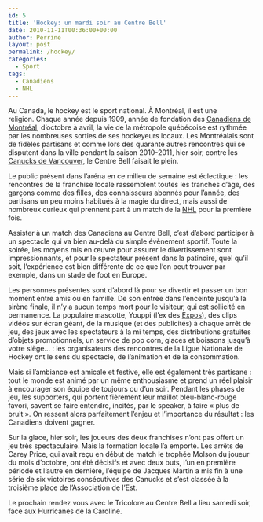 ```yaml
---
id: 5
title: 'Hockey: un mardi soir au Centre Bell'
date: 2010-11-11T00:36:00+00:00
author: Perrine
layout: post
permalink: /hockey/
categories:
  - Sport
tags:
  - Canadiens
  - NHL
---
```

Au Canada, le hockey est le sport national. À Montréal, il est une religion. Chaque année depuis 1909, année de fondation des [Canadiens de Montréal](http://canadiens.nhl.com/), d’octobre à avril, la vie de la métropole québécoise est rythmée par les nombreuses sorties de ses hockeyeurs locaux. Les Montréalais sont de fidèles partisans et comme lors des quarante autres rencontres qui se disputent dans la ville pendant la saison 2010-2011, hier soir, contre les [Canucks de Vancouver](http://canucks.nhl.com/), le Centre Bell faisait le plein.<!--more-->

Le public présent dans l&rsquo;aréna en ce milieu de semaine est éclectique : les rencontres de la franchise locale rassemblent toutes les tranches d’âge, des garçons comme des filles, des connaisseurs abonnés pour l’année, des partisans un peu moins habitués à la magie du direct, mais aussi de nombreux curieux qui prennent part à un match de la [NHL](http://www.nhl.com/) pour la première fois.

Assister à un match des Canadiens au Centre Bell, c’est d’abord participer à un spectacle qui va bien au-delà du simple évènement sportif. Toute la soirée, les moyens mis en œuvre pour assurer le divertissement sont impressionnants, et pour le spectateur présent dans la patinoire, quel qu’il soit, l’expérience est bien différente de ce que l’on peut trouver par exemple, dans un stade de foot en Europe.

Les personnes présentes sont d’abord là pour se divertir et passer un bon moment entre amis ou en famille. De son entrée dans l’enceinte jusqu’à la sirène finale, il n’y a aucun temps mort pour le visiteur, qui est sollicité en permanence. La populaire mascotte, Youppi (l&rsquo;ex des <a href="http://www.thecanadianencyclopedia.com/index.cfm?PgNm=TCE&Params=F1ARTF0005405">Expos</a>), des clips vidéos sur écran géant, de la musique (et des publicités) à chaque arrêt de jeu, des jeux avec les spectateurs à la mi temps, des distributions gratuites d’objets promotionnels, un service de pop corn, glaces et boissons jusqu’à votre siège… : les organisateurs des rencontres de la Ligue Nationale de Hockey ont le sens du spectacle, de l&rsquo;animation et de la consommation.

Mais si l’ambiance est amicale et festive, elle est également très partisane : tout le monde est animé par un même enthousiasme et prend un réel plaisir à encourager son équipe de toujours ou d’un soir. Pendant les phases de jeu, les supporters, qui portent fièrement leur maillot bleu-blanc-rouge favori, savent se faire entendre, incités, par le speaker, à faire « plus de bruit ». On ressent alors parfaitement l&rsquo;enjeu et l’importance du résultat : les Canadiens doivent gagner.

Sur la glace, hier soir, les joueurs des deux franchises n’ont pas offert un jeu très spectaculaire. Mais la formation locale l&rsquo;a emporté. Les arrêts de Carey Price, qui avait reçu en début de match le trophée Molson du joueur du mois d’octobre, ont été décisifs et avec deux buts, l’un en première période et l’autre en dernière, l’équipe de Jacques Martin a mis fin à une série de six victoires consécutives des Canucks et s&rsquo;est classée à la troisième place de l’Association de l’Est.

Le prochain rendez vous avec le Tricolore au Centre Bell a lieu samedi soir, face aux Hurricanes de la Caroline.
